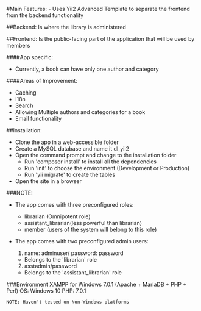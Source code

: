 #Main Features:
	- Uses Yii2 Advanced Template to separate the frontend from the backend functionality
	
##Backend:
	Is where the library is administered

##Frontend:
	Is the public-facing part of the application that will be used by members

####App specific:
  - Currently, a book can have only one author and category

####Areas of Improvement:
- Caching 
- i18n
- Search 
- Allowing Multiple authors and categories for a book
- Email functionality


##Installation:
  - Clone the app in a web-accessible folder
  - Create a MySQL database and name it dl_yii2
  - Open the command prompt and change to the installation folder
      - Run 'composer install' to install all the dependencies
      - Run 'init' to choose the environment (Development or Production)
      - Run 'yii migrate' to create the tables
  - Open the site in a browser

###NOTE:
  - The app comes with three preconfigured roles:
    - librarian (Omnipotent role)
    - assistant_librarian(less powerful than librarian)
    - member (users of the system will belong to this role)

  - The app comes with two preconfigured admin users:
    1. name: adminuser/ password: password
      - Belongs to the 'librarian' role

    2. asstadmin/password
      - Belongs to the 'assistant_librarian' role

###Environment
	XAMPP for Windows 7.0.1 (Apache + MariaDB + PHP + Perl)
		OS: Windows 10
		PHP: 7.0.1
		
	NOTE: Haven't tested on Non-Windows platforms
	
				
